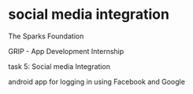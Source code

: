 # social media integration

The Sparks Foundation

GRIP - App Development Internship

task 5: Social media Integration

android app for logging in using Facebook and Google
